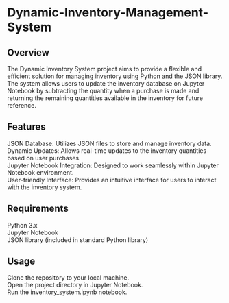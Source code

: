 # Dynamic-Inventory-Management-System
## Overview
The Dynamic Inventory System project aims to provide a flexible and efficient solution for managing inventory using Python and the JSON library. The system allows users to update the inventory database on Jupyter 
Notebook by subtracting the quantity when a purchase is made and returning the remaining quantities available in the inventory for future reference.

## Features
JSON Database: Utilizes JSON files to store and manage inventory data.<br>
Dynamic Updates: Allows real-time updates to the inventory quantities based on user purchases.<br>
Jupyter Notebook Integration: Designed to work seamlessly within Jupyter Notebook environment.<br>
User-friendly Interface: Provides an intuitive interface for users to interact with the inventory system.<br>
## Requirements
Python 3.x<br>
Jupyter Notebook<br>
JSON library (included in standard Python library)<br>
## Usage
Clone the repository to your local machine.<br>
Open the project directory in Jupyter Notebook.<br>
Run the inventory_system.ipynb notebook.<br>
